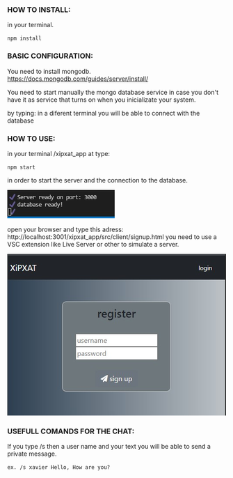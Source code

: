 ### HOW TO INSTALL:

in your terminal.
```
npm install
```




### BASIC CONFIGURATION:

You need to install mongodb. https://docs.mongodb.com/guides/server/install/

You need to start manually the mongo database service in case you don't have it as service
that turns on when you inicializate your system. 

by typing: <mongod> in a diferent terminal you will be able to connect with the database



### HOW TO USE:

in your terminal /xipxat_app at type:
```
npm start
```
in order to start the server and the connection to the database.


![Screenshot](media\screenshot_server_db.jpg)



open your browser and type this adress: http://localhost:3001/xipxat_app/src/client/signup.html
you need to use a VSC extension like Live Server or other to simulate a server. 





![Screenshot](media\screenshot_signup.jpg)





### USEFULL COMANDS FOR THE CHAT:

If you type /s then a user name and your text you will be able to send a private message. 

```
ex. /s xavier Hello, How are you?
```

